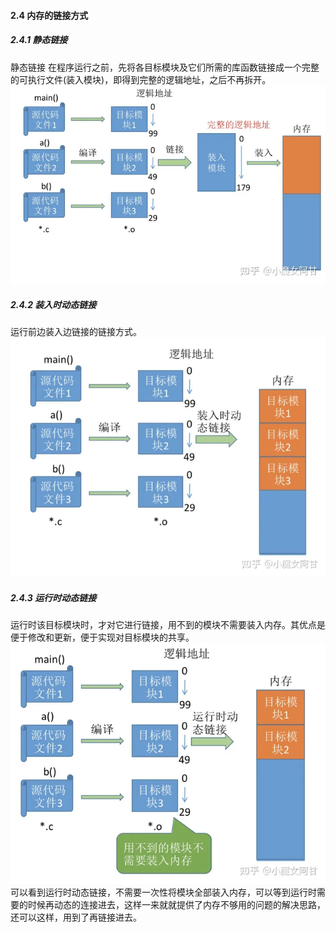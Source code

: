 
#### 2.4 内存的链接方式
##### 2.4.1 静态链接
静态链接 在程序运行之前，先将各目标模块及它们所需的库函数链接成一个完整的可执行文件(装入模块)，即得到完整的逻辑地址，之后不再拆开。
![Alt text](_imgs/image-3.png)

##### 2.4.2 装入时动态链接
运行前边装入边链接的链接方式。
![Alt text](_imgs/image-4.png)

##### 2.4.3 运行时动态链接
运行时该目标模块时，才对它进行链接，用不到的模块不需要装入内存。其优点是便于修改和更新，便于实现对目标模块的共享。
![Alt text](_imgs/image-5.png)
可以看到运行时动态链接，不需要一次性将模块全部装入内存，可以等到运行时需要的时候再动态的连接进去，这样一来就就提供了内存不够用的问题的解决思路，还可以这样，用到了再链接进去。
